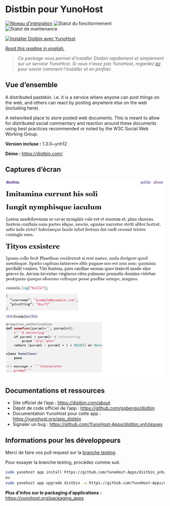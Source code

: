 <!--
N.B.: This README was automatically generated by https://github.com/YunoHost/apps/tree/master/tools/README-generator
It shall NOT be edited by hand.
-->

# Distbin pour YunoHost

[![Niveau d’intégration](https://dash.yunohost.org/integration/distbin.svg)](https://dash.yunohost.org/appci/app/distbin) ![Statut du fonctionnement](https://ci-apps.yunohost.org/ci/badges/distbin.status.svg) ![Statut de maintenance](https://ci-apps.yunohost.org/ci/badges/distbin.maintain.svg)

[![Installer Distbin avec YunoHost](https://install-app.yunohost.org/install-with-yunohost.svg)](https://install-app.yunohost.org/?app=distbin)

*[Read this readme in english.](./README.md)*

> *Ce package vous permet d’installer Distbin rapidement et simplement sur un serveur YunoHost.
Si vous n’avez pas YunoHost, regardez [ici](https://yunohost.org/#/install) pour savoir comment l’installer et en profiter.*

## Vue d’ensemble

A distributed pastebin. i.e. it is a service where anyone can post things on the web, and others can react by posting anywhere else on the web (including here).

A networked place to store posted web documents. This is meant to allow for distributed social commentary and reaction around these documents using best practices recommended or noted by the W3C Social Web Working Group.


**Version incluse :** 1.3.0~ynh12

**Démo :** https://distbin.com/

## Captures d’écran

![Capture d’écran de Distbin](./doc/screenshots/screenshot.PNG)

## Documentations et ressources

* Site officiel de l’app : <https://distbin.com/about>
* Dépôt de code officiel de l’app : <https://github.com/gobengo/distbin>
* Documentation YunoHost pour cette app : <https://yunohost.org/app_distbin>
* Signaler un bug : <https://github.com/YunoHost-Apps/distbin_ynh/issues>

## Informations pour les développeurs

Merci de faire vos pull request sur la [branche testing](https://github.com/YunoHost-Apps/distbin_ynh/tree/testing).

Pour essayer la branche testing, procédez comme suit.

``` bash
sudo yunohost app install https://github.com/YunoHost-Apps/distbin_ynh/tree/testing --debug
ou
sudo yunohost app upgrade distbin -u https://github.com/YunoHost-Apps/distbin_ynh/tree/testing --debug
```

**Plus d’infos sur le packaging d’applications :** <https://yunohost.org/packaging_apps>